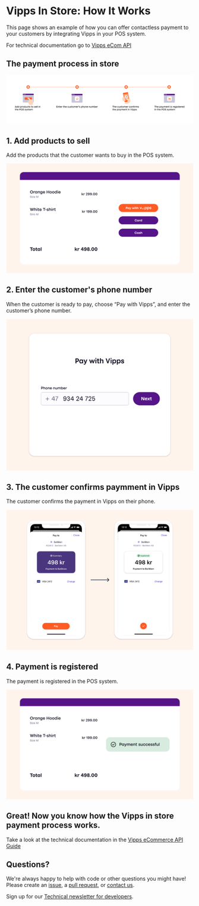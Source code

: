 # Vipps In Store: How It Works

This page shows an example of how you can offer contactless payment to your customers by integrating Vipps in your POS system.

For technical documentation go to
[Vipps eCom API](https://github.com/vippsas/vipps-ecom-api)


## The payment process in store

![In store process](images/vipps-in-store-process.svg)


## 1. Add products to sell

Add the products that the customer wants to buy in the POS system.

![The POS system](images/vipps-in-store-step1.svg)

## 2. Enter the customer's phone number

When the customer is ready to pay, choose “Pay with Vipps”, and enter the customer’s phone number.

![Enter phone number](images/vipps-in-store-step2.svg)

## 3. The customer confirms paymment in Vipps

The customer confirms the payment in Vipps on their phone.

![Confirm payment](images/vipps-in-store-step3-2.svg)

## 4. Payment is registered

The payment is registered in the POS system.

![Payment confirmation](images/vipps-in-store-step4.svg)


## Great! Now you know how the Vipps in store payment process works.

Take a look at the technical documentation in the [Vipps eCommerce API Guide](https://github.com/vippsas/vipps-ecom-api/blob/master/vipps-ecom-api.md)


## Questions?

We're always happy to help with code or other questions you might have!
Please create an [issue](https://github.com/vippsas/vipps-ecom-api/issues),
a [pull request](https://github.com/vippsas/vipps-ecom-api/pulls),
or [contact us](https://github.com/vippsas/vipps-developers/blob/master/contact.md).

Sign up for our [Technical newsletter for developers](https://github.com/vippsas/vipps-developers/tree/master/newsletters).
